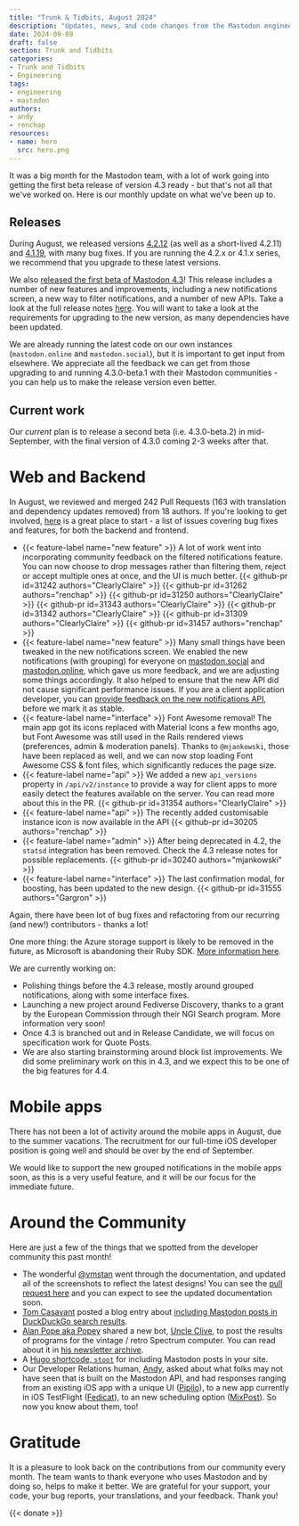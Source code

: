 ```yaml
---
title: "Trunk & Tidbits, August 2024"
description: "Updates, news, and code changes from the Mastodon engineering team, for August 2024. The 4.3 beta is here!"
date: 2024-09-09
draft: false
section: Trunk and Tidbits
categories:
- Trunk and Tidbits
- Engineering
tags:
- engineering
- mastodon
authors:
- andy
- renchap
resources:
- name: hero
  src: hero.png
---
```


It was a big month for the Mastodon team, with a lot of work going into getting the first beta release of version 4.3 ready - but that's not all that we've worked on. Here is our monthly update on what we've been up to.

## Releases

During August, we released versions [4.2.12](https://github.com/mastodon/mastodon/releases/tag/v4.2.12) (as well as a short-lived 4.2.11) and [4.1.19](https://github.com/mastodon/mastodon/releases/tag/v4.1.19), with many bug fixes. If you are running the 4.2.x or 4.1.x series, we recommend that you upgrade to these latest versions.

We also [released the first beta of Mastodon 4.3](https://mastodon.social/@MastodonEngineering/113012338363435978)! This release includes a number of new features and improvements, including a new notifications screen, a new way to filter notifications, and a number of new APIs. Take a look at the full release notes [here](https://github.com/mastodon/mastodon/releases/tag/v4.3.0-beta.1). You will want to take a look at the requirements for upgrading to the new version, as many dependencies have been updated.

We are already running the latest code on our own instances (`mastodon.online` and `mastodon.social`), but it is important to get input from elsewhere. We appreciate all the feedback we can get from those upgrading to and running 4.3.0-beta.1 with their Mastodon communities - you can help us to make the release version even better.

## Current work

Our *current* plan is to release a second beta (i.e. 4.3.0-beta.2) in mid-September, with the final version of 4.3.0 coming 2-3 weeks after that.

# Web and Backend

In August, we reviewed and merged 242 Pull Requests (163 with translation and dependency updates removed) from 18 authors. If you're looking to get involved, [here](https://github.com/mastodon/mastodon/issues/30167) is a great place to start - a list of issues covering bug fixes and features, for both the backend and frontend.

<div class="features-list">

- {{< feature-label name="new feature" >}} A lot of work went into incorporating community feedback on the filtered notifications feature. You can now choose to drop messages rather than filtering them, reject or accept multiple ones at once, and the UI is much better. {{< github-pr id=31242 authors="ClearlyClaire" >}} {{< github-pr id=31262 authors="renchap" >}} {{< github-pr id=31250 authors="ClearlyClaire" >}} {{< github-pr id=31343 authors="ClearlyClaire" >}} {{< github-pr id=31342 authors="ClearlyClaire" >}} {{< github-pr id=31309 authors="ClearlyClaire" >}} {{< github-pr id=31457 authors="renchap" >}}
- {{< feature-label name="new feature" >}} Many small things have been tweaked in the new notifications screen. We enabled the new notifications (with grouping) for everyone on [mastodon.social](http://mastodon.social) and [mastodon.online](http://mastodon.online), which gave us more feedback, and we are adjusting some things accordingly. It also helped to ensure that the new API did not cause significant performance issues. If you are a client application developer, you can [provide feedback on the new notifications API](https://github.com/mastodon/mastodon/discussions/31618), before we mark it as stable.
- {{< feature-label name="interface" >}} Font Awesome removal! The main app got its icons replaced with Material Icons a few months ago, but Font Awesome was still used in the Rails rendered views (preferences, admin & moderation panels). Thanks to `@mjankowski`, those have been replaced as well, and we can now stop loading Font Awesome CSS & font files, which significantly reduces the page size.
- {{< feature-label name="api" >}} We added a new `api_versions` property in `/api/v2/instance` to provide a way for client apps to more easily detect the features available on the server. You can read more about this in the PR. {{< github-pr id=31354 authors="ClearlyClaire" >}}
- {{< feature-label name="api" >}} The recently added customisable instance icon is now available in the API {{< github-pr id=30205 authors="renchap" >}}
- {{< feature-label name="admin" >}} After being deprecated in 4.2, the `statsd` integration has been removed. Check the 4.3 release notes for possible replacements. {{< github-pr id=30240 authors="mjankowski" >}}
- {{< feature-label name="interface" >}}  The last confirmation modal, for boosting, has been updated to the new design. {{< github-pr id=31555 authors="Gargron" >}}

</div>

Again, there have been lot of bug fixes and refactoring from our recurring (and new!) contributors - thanks a lot!

One more thing: the Azure storage support is likely to be removed in the future, as Microsoft is abandoning their Ruby SDK. [More information here](https://github.com/mastodon/mastodon/discussions/31617).

We are currently working on:

- Polishing things before the 4.3 release, mostly around grouped notifications, along with some interface fixes.
- Launching a new project around Fediverse Discovery, thanks to a grant by the European Commission through their NGI Search program. More information very soon!
- Once 4.3 is branched out and in Release Candidate, we will focus on specification work for Quote Posts.
- We are also starting brainstorming around block list improvements. We did some preliminary work on this in 4.3, and we expect this to be one of the big features for 4.4.

# Mobile apps

There has not been a lot of activity around the mobile apps in August, due to the summer vacations. The recruitment for our full-time iOS developer position is going well and should be over by the end of September.

We would like to support the new grouped notifications in the mobile apps soon, as this is a very useful feature, and it will be our focus for the immediate future.

# Around the Community

Here are just a few of the things that we spotted from the developer community this past month!

- The wonderful [@vmstan](https://vmst.io/@vmstan) went through the documentation, and updated all of the screenshots to reflect the latest designs! You can see the [pull request here](https://github.com/mastodon/documentation/pull/1520) and you can expect to see the updated documentation soon.
- [Tom Casavant](https://tomkahe.com/@tom/) posted a blog entry about [including Mastodon posts in DuckDuckGo search results](https://tomcasavant.com/duckducksocial/).
- [Alan Pope aka Popey](https://mastodon.social/@popey) shared a new bot, [Uncle Clive](https://botsin.space/@UncleClive), to post the results of programs for the vintage / retro Spectrum computer. You can read about it in [his newsletter archive](https://newsletter.popey.com/archive/2024-08-23).
- A [Hugo shortcode, `stoot`](https://mandarismoore.com/2024/08/16/introducing-stoot-for.html) for including Mastodon posts in your site.
- Our Developer Relations human, [Andy](https://macaw.social/@andypiper), asked about what folks may not have seen that is built on the Mastodon API, and had responses ranging from an existing iOS app with a unique UI ([Pipilo](https://pipilo.thanel.me/)), to a new app currently in iOS TestFlight ([Fedicat](https://fedicat.com/)), to an new scheduling option ([MixPost](https://mixpost.app/releases/pro#v2.3.0)). So now you know about them, too!

# Gratitude

It is a pleasure to look back on the contributions from our community every month. The team wants to thank everyone who uses Mastodon and by doing so, helps to make it better. We are grateful for your support, your code, your bug reports, your translations, and your feedback. Thank you!

{{< donate >}}
